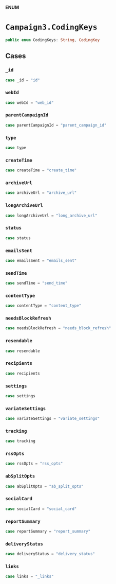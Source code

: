 **ENUM**

# `Campaign3.CodingKeys`

```swift
public enum CodingKeys: String, CodingKey
```

## Cases
### `_id`

```swift
case _id = "id"
```

### `webId`

```swift
case webId = "web_id"
```

### `parentCampaignId`

```swift
case parentCampaignId = "parent_campaign_id"
```

### `type`

```swift
case type
```

### `createTime`

```swift
case createTime = "create_time"
```

### `archiveUrl`

```swift
case archiveUrl = "archive_url"
```

### `longArchiveUrl`

```swift
case longArchiveUrl = "long_archive_url"
```

### `status`

```swift
case status
```

### `emailsSent`

```swift
case emailsSent = "emails_sent"
```

### `sendTime`

```swift
case sendTime = "send_time"
```

### `contentType`

```swift
case contentType = "content_type"
```

### `needsBlockRefresh`

```swift
case needsBlockRefresh = "needs_block_refresh"
```

### `resendable`

```swift
case resendable
```

### `recipients`

```swift
case recipients
```

### `settings`

```swift
case settings
```

### `variateSettings`

```swift
case variateSettings = "variate_settings"
```

### `tracking`

```swift
case tracking
```

### `rssOpts`

```swift
case rssOpts = "rss_opts"
```

### `abSplitOpts`

```swift
case abSplitOpts = "ab_split_opts"
```

### `socialCard`

```swift
case socialCard = "social_card"
```

### `reportSummary`

```swift
case reportSummary = "report_summary"
```

### `deliveryStatus`

```swift
case deliveryStatus = "delivery_status"
```

### `links`

```swift
case links = "_links"
```
